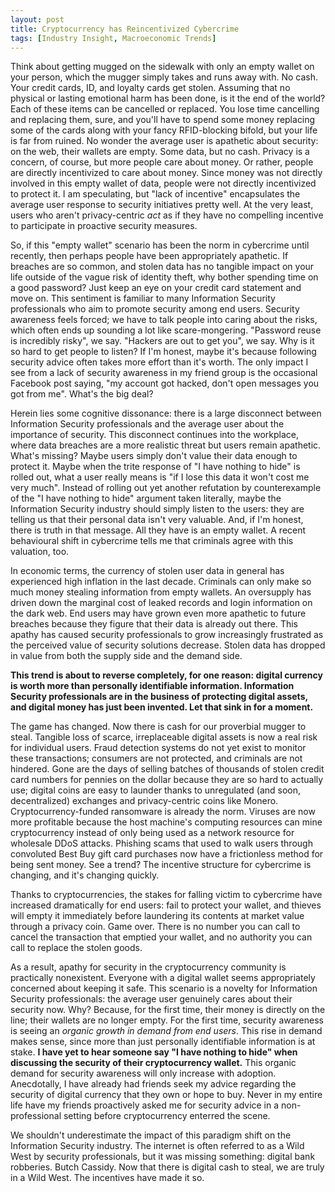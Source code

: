 ```yaml
---
layout: post
title: Cryptocurrency has Reincentivized Cybercrime
tags: [Industry Insight, Macroeconomic Trends]
---
```

Think about getting mugged on the sidewalk with only an empty wallet on your
person, which the mugger simply takes and runs away with. No cash. Your credit
cards, ID, and loyalty cards get stolen. Assuming that no physical or lasting
emotional harm has been done, is it the end of the world? Each of these items
can be cancelled or replaced. You lose time cancelling and replacing them,
sure, and you'll have to spend some money replacing some of the cards along
with your fancy RFID-blocking bifold, but your life is far from ruined. No
wonder the average user is apathetic about security: on the web, their wallets
are empty. Some data, but no cash. Privacy is a concern, of course, but more
people care about money. Or rather, people are directly incentivized to care
about money. Since money was not directly involved in this empty wallet of data,
people were not directly incentivized to protect it. I am speculating, but
"lack of incentive" encapsulates the average user response to security
initiatives pretty well. At the very least, users who aren't privacy-centric
<i>act</i> as if they have no compelling incentive to participate in proactive
security measures.

So, if this "empty wallet" scenario has been the norm in cybercrime until
recently, then perhaps people have been appropriately apathetic. If
breaches are so common, and stolen data has no tangible impact on your life
outside of the vague risk of identity theft, why bother spending time on a good
password? Just keep an eye on your credit card statement and move on. This
sentiment is familiar to many Information Security professionals who aim to
promote security among end users.  Security awareness feels forced; we have to
talk people into caring about the risks, which often ends up sounding a lot
like scare-mongering. "Password reuse is incredibly risky", we say. "Hackers
are out to get you", we say. Why is it so hard to get people to listen? If I'm
honest, maybe it's because following security advice often takes more effort
than it's worth. The only impact I see from a lack of security awareness in my
friend group is the occasional Facebook post saying, "my account got hacked, don't
open messages you got from me". What's the big deal?

Herein lies some cognitive dissonance: there is a large disconnect between
Information Security professionals and the average user about the importance of
security. This disconnect continues into the workplace, where data breaches
are a more realistic threat but users remain apathetic. What's missing? Maybe
users simply don't value their data enough to protect it. Maybe when the trite
response of "I have nothing to hide" is rolled out, what a user really means is
"if I lose this data it won't cost me very much". Instead of rolling out yet
another refutation by counterexample of the "I have nothing to hide" argument
taken literally, maybe the Information Security industry should simply listen
to the users: they are telling us that their personal data isn't very valuable.
And, if I'm honest, there is truth in that message. All they have is an empty
wallet. A recent behavioural shift in cybercrime tells me that criminals agree
with this valuation, too.

In economic terms, the currency of stolen user data in general has experienced
high inflation in the last decade. Criminals can only make so much money
stealing information from empty wallets. An oversupply has driven down the
marginal cost of leaked records and login information on the dark web. End
users may have grown even more apathetic to future breaches because they
figure that their data is already out there. This apathy has caused security
professionals to grow increasingly frustrated as the perceived value of
security solutions decrease. Stolen data has dropped in value from both the
supply side and the demand side.

<b>This trend is about to reverse completely, for one reason: digital currency is
worth more than personally identifiable information. Information Security
professionals are in the business of protecting digital assets, and digital
money has just been invented. Let that sink in for a moment.</b>

The game has changed. Now there is cash for our proverbial mugger to steal.
Tangible loss of scarce, irreplaceable digital assets is now a real risk for
individual users. Fraud detection systems do not yet exist to monitor these
transactions; consumers are not protected, and criminals are not hindered. Gone
are the days of selling batches of thousands of stolen credit card numbers for
pennies on the dollar because they are so hard to actually use; digital coins
are easy to launder thanks to unregulated (and soon, decentralized) exchanges
and privacy-centric coins like Monero. Cryptocurrency-funded ransomware is
already the norm. Viruses are now more profitable because the host machine's
computing resources can mine cryptocurrency instead of only being used as a
network resource for wholesale DDoS attacks. Phishing scams that used to walk
users through convoluted Best Buy gift card purchases now have a frictionless
method for being sent money. See a trend? The incentive structure for cybercrime is
changing, and it's changing quickly.

Thanks to cryptocurrencies, the stakes for falling victim to cybercrime have
increased dramatically for end users: fail to protect your wallet, and thieves
will empty it immediately before laundering its contents at market value
through a privacy coin. Game over. There is no number you can call to cancel
the transaction that emptied your wallet, and no authority you can call to
replace the stolen goods.

As a result, apathy for security in the cryptocurrency community is practically
nonexistent. Everyone with a digital wallet seems appropriately concerned about
keeping it safe. This scenario is a novelty for Information Security
professionals: the average user genuinely cares about their security now. Why?
Because, for the first time, their money is directly on the line; their wallets
are no longer empty. For the first time, security awareness is seeing an
<i>organic growth in demand from end users</i>. This rise in demand makes
sense, since more than just personally identifiable information is at stake.
<b>I have yet to hear someone say "I have nothing to hide" when discussing the
security of their cryptocurrency wallet.</b> This organic demand for security
awareness will only increase with adoption. Anecdotally, I have already had
friends seek my advice regarding the security of digital currency that they own
or hope to buy. Never in my entire life have my friends proactively asked me
for security advice in a non-professional setting before cryptocurrency
enterred the scene. 

We shouldn't underestimate the impact of this paradigm shift on the Information
Security industry. The internet is often referred to as a Wild West by security
professionals, but it was missing something: digital bank robberies. Butch
Cassidy. Now that there is digital cash to steal, we are truly in a Wild
West. The incentives have made it so.
